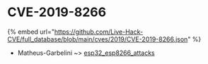 # CVE-2019-8266
{% embed url="https://github.com/Live-Hack-CVE/full_database/blob/main/cves/2019/CVE-2019-8266.json" %}

* Matheus-Garbelini ~> [esp32_esp8266_attacks](https://www.alice-snow.ru/2019/database/cve-2019-8266/esp32_esp8266_attacks-matheus-garbelini)